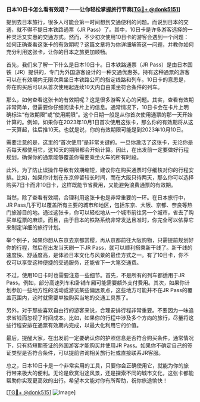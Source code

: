 **日本10日卡怎么看有效期？——让你轻松掌握旅行节奏[[TG💪+ @donk5151](https://t.me/s/donk5151)]**

提到去日本旅行，很多人可能会第一时间想到交通便利的问题。而说到日本的交通，就不得不提日本铁路通票（JR Pass）了。其中，10日卡是许多游客选择的一种灵活又实惠的交通方式。然而，不少初次使用10日卡的游客会遇到一个问题：如何正确查看这张卡的有效期呢？这篇文章将为你详细解答这一问题，并教你如何充分利用这张卡，让你的日本之旅更加顺畅。

首先，我们来了解一下什么是日本10日卡。日本铁路通票（JR Pass）是由日本国铁（JR）提供的，专门为外国游客设计的一种交通优惠券。持有这种通票的游客可以在有效期内无限次乘坐日本铁路公司的指定线路和列车。10日卡的意思是，你在购买后可以从首次使用起连续10天内自由乘坐符合条件的列车。

那么，如何查看这张卡的有效期呢？这是很多游客关心的问题。其实，查看有效期非常简单，但需要你仔细阅读卡片上的信息。通常情况下，10日卡会在卡片上明确标注“有效期限”或“使用期限”。这个日期一般是从你首次使用通票的那一天开始计算的。例如，如果你在2023年10月1日首次使用这张卡，那么你的有效期将从这一天算起，往后推10天。也就是说，你的有效期限可能是到2023年10月10日。

需要注意的是，这里的“首次使用”是非常关键的。一旦你激活了这张卡，无论你是否每天都使用它，这10天的期限都会开始计算。因此，在出发前一定要做好行程规划，确保你的通票能够覆盖你需要乘坐火车的所有时段。

此外，为了防止误操作导致有效期缩短，建议你在购买通票时仔细核对你的行程安排。比如，如果你计划在东京停留较长时间，而在大阪只待两天，那么你可以选择购买7日卡而非10日卡，这样既能节省费用，又能避免浪费通票的有效期。

当然，除了查看有效期，合理利用这张卡也是非常重要的一环。在日本旅行中，JR Pass几乎可以覆盖所有主要的城市和地区，包括东京、大阪、京都、奈良等热门旅游目的地。通过这张卡，你可以轻松地从一个城市前往另一个城市，省去了购买单程票的麻烦。而且，由于日本的铁路系统非常发达且准时，你完全可以依靠它来制定详细的旅行计划。

举个例子，如果你想从东京去京都赏樱，再从京都前往大阪购物，只需提前规划好你的行程，然后在出发当天刷一下JR Pass，就可以顺利搭乘新干线了。新干线的速度快、舒适度高，是体验日本文化与风景的最佳方式之一。有了10日卡，你不仅可以享受这种便捷的交通服务，还能省下一大笔交通费。

不过，使用10日卡时也需要注意一些细节。首先，不是所有的列车都适用于JR Pass。例如，部分高速列车和卧铺车厢可能需要额外支付费用。其次，如果你计划参加一些地方性的活动或游览某些偏远景点，这些地方可能并不在JR Pass的覆盖范围内，这时就需要单独购买当地的交通工具票了。

另外，对于那些喜欢自由行的游客来说，合理安排行程非常重要。不要因为一味追求省钱而忽视了时间成本。比如，如果你的行程中涉及多个方向的旅行，尽量将这些行程安排在通票有效期内完成，以最大化利用它的价值。

最后，提醒大家，在出发前一定要确认你的护照信息是否符合购买条件。通常情况下，只有持短期签证的外国游客才能购买并使用JR Pass。如果你不确定自己的签证类型是否符合条件，可以提前咨询相关旅行社或直接联系JR客服。

总之，日本10日卡是一个非常实用的工具，只要你会正确使用它，就能为你的旅行带来极大的便利。无论是欣赏沿途风景，还是探索不同的城市文化，这张卡都能帮助你实现更高效的出行。希望本文能对你有所帮助，祝你旅途愉快！

[[TG💪+ @donk5151](https://t.me/s/donk5151) ![Image](https://i.postimg.cc/rwNCRYN7/Snipaste-2025-04-30-17-27-05.png)]